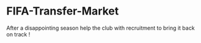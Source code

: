 # FIFA-Transfer-Market
After a disappointing season help the club with recruitment to bring it back on track !
